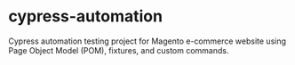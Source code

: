 # cypress-automation

Cypress automation testing project for Magento e-commerce website using Page Object Model (POM), fixtures, and custom commands.
